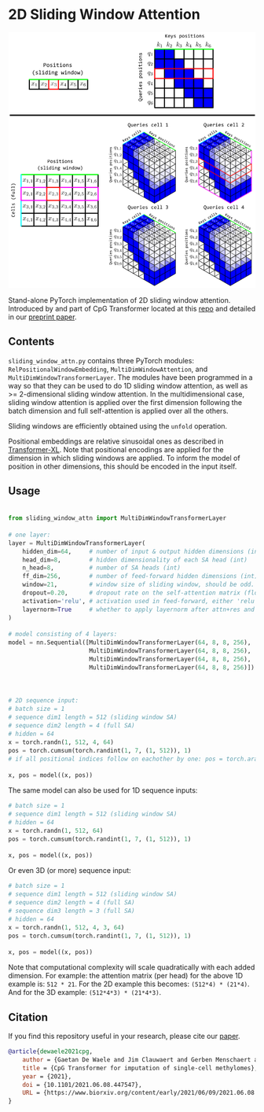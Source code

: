 # 2D Sliding Window Attention

<img src="./2Dslidingwindow-attention.png" width="750">

Stand-alone PyTorch implementation of 2D sliding window attention. Introduced by and part of CpG Transformer located at this [repo](https://github.com/gdewael/cpg-transformer) and detailed in our [preprint paper](https://www.biorxiv.org/content/10.1101/2021.06.08.447547v1).

## Contents

`sliding_window_attn.py` contains three PyTorch modules: `RelPositionalWindowEmbedding`, `MultiDimWindowAttention`, and `MultiDimWindowTransformerLayer`. The modules have been programmed in a way so that they can be used to do 1D sliding window attention, as well as >= 2-dimensional sliding window attention. In the multidimensional case, sliding window attention is applied over the first dimension following the batch dimension and full self-attention is applied over all the others.

Sliding windows are efficiently obtained using the `unfold` operation.

Positional embeddings are relative sinusoidal ones as described in [Transformer-XL](https://arxiv.org/abs/1901.02860). Note that positional encodings are applied for the dimension in which sliding windows are applied. To inform the model of position in other dimensions, this should be encoded in the input itself.

## Usage

```python

from sliding_window_attn import MultiDimWindowTransformerLayer

# one layer:
layer = MultiDimWindowTransformerLayer(
    hidden_dim=64,     # number of input & output hidden dimensions (int)
    head_dim=8,        # hidden dimensionality of each SA head (int)
    n_head=8,          # number of SA heads (int)
    ff_dim=256,        # number of feed-forward hidden dimensions (int)
    window=21,         # window size of sliding window, should be odd. (int) (default=21)
    dropout=0.20,      # dropout rate on the self-attention matrix (float) (default=0.20)
    activation='relu', # activation used in feed-forward, either 'relu' or 'gelu' (str) (default='relu')
    layernorm=True     # whether to apply layernorm after attn+res and ff+res (bool) (default=True)
)

# model consisting of 4 layers:
model = nn.Sequential([MultiDimWindowTransformerLayer(64, 8, 8, 256),
                       MultiDimWindowTransformerLayer(64, 8, 8, 256),
                       MultiDimWindowTransformerLayer(64, 8, 8, 256),
                       MultiDimWindowTransformerLayer(64, 8, 8, 256)])



# 2D sequence input:
# batch size = 1
# sequence dim1 length = 512 (sliding window SA)
# sequence dim2 length = 4 (full SA)
# hidden = 64
x = torch.randn(1, 512, 4, 64)
pos = torch.cumsum(torch.randint(1, 7, (1, 512)), 1)
# if all positional indices follow on eachother by one: pos = torch.arange(512).unsqueeze(0)

x, pos = model((x, pos))
```

The same model can also be used for 1D sequence inputs:
```python
# batch size = 1
# sequence dim1 length = 512 (sliding window SA)
# hidden = 64
x = torch.randn(1, 512, 64)
pos = torch.cumsum(torch.randint(1, 7, (1, 512)), 1)

x, pos = model((x, pos))
```


Or even 3D (or more) sequence input:
```python
# batch size = 1
# sequence dim1 length = 512 (sliding window SA)
# sequence dim2 length = 4 (full SA)
# sequence dim3 length = 3 (full SA)
# hidden = 64
x = torch.randn(1, 512, 4, 3, 64)
pos = torch.cumsum(torch.randint(1, 7, (1, 512)), 1)

x, pos = model((x, pos))

```

Note that computational complexity will scale quadratically with each added dimension.
For example: the attention matrix (per head) for the above 1D example is: `512 * 21`.
For the 2D example this becomes: `(512*4) * (21*4)`.
And for the 3D example: `(512*4*3) * (21*4*3)`.

## Citation

If you find this repository useful in your research, please cite our [paper](https://www.biorxiv.org/content/10.1101/2021.06.08.447547v1).
```bibtex
@article{dewaele2021cpg,
	author = {Gaetan De Waele and Jim Clauwaert and Gerben Menschaert and Willem Waegeman},
	title = {CpG Transformer for imputation of single-cell methylomes},
	year = {2021},
	doi = {10.1101/2021.06.08.447547},
	URL = {https://www.biorxiv.org/content/early/2021/06/09/2021.06.08.447547}
}
```
